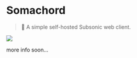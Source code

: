 # Somachord

> 🎼 A simple self-hosted Subsonic web client.

![](https://yuki.suou.moe/screenshot-PZUm43AZ.png)

more info soon...
